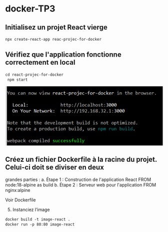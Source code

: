 # docker-TP3


## Initialisez un projet React vierge

```
npx create-react-app reac-projec-for-docker

```
## Vérifiez que l'application fonctionne correctement en local

```
cd react-projec-for-docker
 npm start  
```
![](screen/screen01.png)

## Créez un fichier Dockerfile à la racine du projet. Celui-ci doit se diviser en deux
grandes parties :
a. Étape 1 : Construction de l'application React
FROM node:18-alpine as build
b. Étape 2 : Serveur web pour l'application
FROM nginx:alpine

Voir Dockerfile

5. Instanciez l’image

```
docker build -t image-react .
docker run -p 80:80 image-react

```
